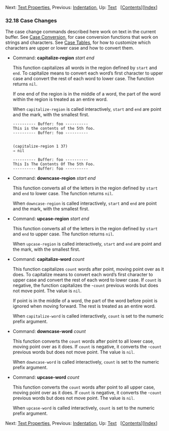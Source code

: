 <!-- This is the GNU Emacs Lisp Reference Manual
corresponding to Emacs version 27.2.

Copyright (C) 1990-1996, 1998-2021 Free Software Foundation,
Inc.

Permission is granted to copy, distribute and/or modify this document
under the terms of the GNU Free Documentation License, Version 1.3 or
any later version published by the Free Software Foundation; with the
Invariant Sections being "GNU General Public License," with the
Front-Cover Texts being "A GNU Manual," and with the Back-Cover
Texts as in (a) below.  A copy of the license is included in the
section entitled "GNU Free Documentation License."

(a) The FSF's Back-Cover Text is: "You have the freedom to copy and
modify this GNU manual.  Buying copies from the FSF supports it in
developing GNU and promoting software freedom." -->

<!-- Created by GNU Texinfo 6.7, http://www.gnu.org/software/texinfo/ -->

Next: [Text Properties](Text-Properties.html), Previous: [Indentation](Indentation.html), Up: [Text](Text.html)   \[[Contents](index.html#SEC_Contents "Table of contents")]\[[Index](Index.html "Index")]

### 32.18 Case Changes

The case change commands described here work on text in the current buffer. See [Case Conversion](Case-Conversion.html), for case conversion functions that work on strings and characters. See [Case Tables](Case-Tables.html), for how to customize which characters are upper or lower case and how to convert them.

*   Command: **capitalize-region** *start end*

    This function capitalizes all words in the region defined by `start` and `end`. To capitalize means to convert each word’s first character to upper case and convert the rest of each word to lower case. The function returns `nil`.

    If one end of the region is in the middle of a word, the part of the word within the region is treated as an entire word.

    When `capitalize-region` is called interactively, `start` and `end` are point and the mark, with the smallest first.

        ---------- Buffer: foo ----------
        This is the contents of the 5th foo.
        ---------- Buffer: foo ----------

    ```
    ```

        (capitalize-region 1 37)
        ⇒ nil

        ---------- Buffer: foo ----------
        This Is The Contents Of The 5th Foo.
        ---------- Buffer: foo ----------

<!---->

*   Command: **downcase-region** *start end*

    This function converts all of the letters in the region defined by `start` and `end` to lower case. The function returns `nil`.

    When `downcase-region` is called interactively, `start` and `end` are point and the mark, with the smallest first.

<!---->

*   Command: **upcase-region** *start end*

    This function converts all of the letters in the region defined by `start` and `end` to upper case. The function returns `nil`.

    When `upcase-region` is called interactively, `start` and `end` are point and the mark, with the smallest first.

<!---->

*   Command: **capitalize-word** *count*

    This function capitalizes `count` words after point, moving point over as it does. To capitalize means to convert each word’s first character to upper case and convert the rest of each word to lower case. If `count` is negative, the function capitalizes the -`count` previous words but does not move point. The value is `nil`.

    If point is in the middle of a word, the part of the word before point is ignored when moving forward. The rest is treated as an entire word.

    When `capitalize-word` is called interactively, `count` is set to the numeric prefix argument.

<!---->

*   Command: **downcase-word** *count*

    This function converts the `count` words after point to all lower case, moving point over as it does. If `count` is negative, it converts the -`count` previous words but does not move point. The value is `nil`.

    When `downcase-word` is called interactively, `count` is set to the numeric prefix argument.

<!---->

*   Command: **upcase-word** *count*

    This function converts the `count` words after point to all upper case, moving point over as it does. If `count` is negative, it converts the -`count` previous words but does not move point. The value is `nil`.

    When `upcase-word` is called interactively, `count` is set to the numeric prefix argument.

Next: [Text Properties](Text-Properties.html), Previous: [Indentation](Indentation.html), Up: [Text](Text.html)   \[[Contents](index.html#SEC_Contents "Table of contents")]\[[Index](Index.html "Index")]
